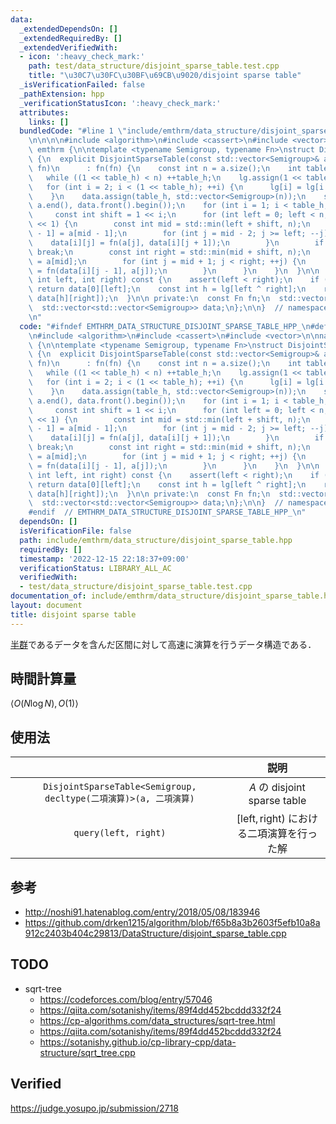 ```yaml
---
data:
  _extendedDependsOn: []
  _extendedRequiredBy: []
  _extendedVerifiedWith:
  - icon: ':heavy_check_mark:'
    path: test/data_structure/disjoint_sparse_table.test.cpp
    title: "\u30C7\u30FC\u30BF\u69CB\u9020/disjoint sparse table"
  _isVerificationFailed: false
  _pathExtension: hpp
  _verificationStatusIcon: ':heavy_check_mark:'
  attributes:
    links: []
  bundledCode: "#line 1 \"include/emthrm/data_structure/disjoint_sparse_table.hpp\"\
    \n\n\n\n#include <algorithm>\n#include <cassert>\n#include <vector>\n\nnamespace\
    \ emthrm {\n\ntemplate <typename Semigroup, typename Fn>\nstruct DisjointSparseTable\
    \ {\n  explicit DisjointSparseTable(const std::vector<Semigroup>& a, const Fn\
    \ fn)\n      : fn(fn) {\n    const int n = a.size();\n    int table_h = 1;\n \
    \   while ((1 << table_h) < n) ++table_h;\n    lg.assign(1 << table_h, 0);\n \
    \   for (int i = 2; i < (1 << table_h); ++i) {\n      lg[i] = lg[i >> 1] + 1;\n\
    \    }\n    data.assign(table_h, std::vector<Semigroup>(n));\n    std::copy(a.begin(),\
    \ a.end(), data.front().begin());\n    for (int i = 1; i < table_h; ++i) {\n \
    \     const int shift = 1 << i;\n      for (int left = 0; left < n; left += shift\
    \ << 1) {\n        const int mid = std::min(left + shift, n);\n        data[i][mid\
    \ - 1] = a[mid - 1];\n        for (int j = mid - 2; j >= left; --j) {\n      \
    \    data[i][j] = fn(a[j], data[i][j + 1]);\n        }\n        if (n <= mid)\
    \ break;\n        const int right = std::min(mid + shift, n);\n        data[i][mid]\
    \ = a[mid];\n        for (int j = mid + 1; j < right; ++j) {\n          data[i][j]\
    \ = fn(data[i][j - 1], a[j]);\n        }\n      }\n    }\n  }\n\n  Semigroup query(const\
    \ int left, int right) const {\n    assert(left < right);\n    if (left == --right)\
    \ return data[0][left];\n    const int h = lg[left ^ right];\n    return fn(data[h][left],\
    \ data[h][right]);\n  }\n\n private:\n  const Fn fn;\n  std::vector<int> lg;\n\
    \  std::vector<std::vector<Semigroup>> data;\n};\n\n}  // namespace emthrm\n\n\
    \n"
  code: "#ifndef EMTHRM_DATA_STRUCTURE_DISJOINT_SPARSE_TABLE_HPP_\n#define EMTHRM_DATA_STRUCTURE_DISJOINT_SPARSE_TABLE_HPP_\n\
    \n#include <algorithm>\n#include <cassert>\n#include <vector>\n\nnamespace emthrm\
    \ {\n\ntemplate <typename Semigroup, typename Fn>\nstruct DisjointSparseTable\
    \ {\n  explicit DisjointSparseTable(const std::vector<Semigroup>& a, const Fn\
    \ fn)\n      : fn(fn) {\n    const int n = a.size();\n    int table_h = 1;\n \
    \   while ((1 << table_h) < n) ++table_h;\n    lg.assign(1 << table_h, 0);\n \
    \   for (int i = 2; i < (1 << table_h); ++i) {\n      lg[i] = lg[i >> 1] + 1;\n\
    \    }\n    data.assign(table_h, std::vector<Semigroup>(n));\n    std::copy(a.begin(),\
    \ a.end(), data.front().begin());\n    for (int i = 1; i < table_h; ++i) {\n \
    \     const int shift = 1 << i;\n      for (int left = 0; left < n; left += shift\
    \ << 1) {\n        const int mid = std::min(left + shift, n);\n        data[i][mid\
    \ - 1] = a[mid - 1];\n        for (int j = mid - 2; j >= left; --j) {\n      \
    \    data[i][j] = fn(a[j], data[i][j + 1]);\n        }\n        if (n <= mid)\
    \ break;\n        const int right = std::min(mid + shift, n);\n        data[i][mid]\
    \ = a[mid];\n        for (int j = mid + 1; j < right; ++j) {\n          data[i][j]\
    \ = fn(data[i][j - 1], a[j]);\n        }\n      }\n    }\n  }\n\n  Semigroup query(const\
    \ int left, int right) const {\n    assert(left < right);\n    if (left == --right)\
    \ return data[0][left];\n    const int h = lg[left ^ right];\n    return fn(data[h][left],\
    \ data[h][right]);\n  }\n\n private:\n  const Fn fn;\n  std::vector<int> lg;\n\
    \  std::vector<std::vector<Semigroup>> data;\n};\n\n}  // namespace emthrm\n\n\
    #endif  // EMTHRM_DATA_STRUCTURE_DISJOINT_SPARSE_TABLE_HPP_\n"
  dependsOn: []
  isVerificationFile: false
  path: include/emthrm/data_structure/disjoint_sparse_table.hpp
  requiredBy: []
  timestamp: '2022-12-15 22:18:37+09:00'
  verificationStatus: LIBRARY_ALL_AC
  verifiedWith:
  - test/data_structure/disjoint_sparse_table.test.cpp
documentation_of: include/emthrm/data_structure/disjoint_sparse_table.hpp
layout: document
title: disjoint sparse table
---
```


[半群](../../.verify-helper/docs/static/algebraic_structure.md)であるデータを含んだ区間に対して高速に演算を行うデータ構造である．


## 時間計算量

$\langle O(N\log{N}), O(1) \rangle$


## 使用法

||説明|
|:--:|:--:|
|`DisjointSparseTable<Semigroup, decltype(二項演算)>(a, 二項演算)`|$A$ の disjoint sparse table|
|`query(left, right)`|$[\mathrm{left}, \mathrm{right})$ における二項演算を行った解|


## 参考

- http://noshi91.hatenablog.com/entry/2018/05/08/183946
- https://github.com/drken1215/algorithm/blob/f65b8a3b2603f5efb10a8a912c2403b404c29813/DataStructure/disjoint_sparse_table.cpp


## TODO

- sqrt-tree
  - https://codeforces.com/blog/entry/57046
  - https://qiita.com/sotanishy/items/89f4dd452bcddd332f24
  - https://cp-algorithms.com/data_structures/sqrt-tree.html
  - https://qiita.com/sotanishy/items/89f4dd452bcddd332f24
  - https://sotanishy.github.io/cp-library-cpp/data-structure/sqrt_tree.cpp


## Verified

https://judge.yosupo.jp/submission/2718
